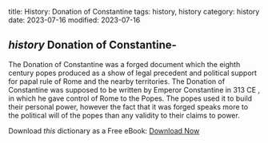 title: History: Donation of Constantine
tags: history, history
category: history
date: 2023-07-16
modified: 2023-07-16

## _history_  Donation of Constantine-
The Donation of Constantine was a
forged document which the eighth century popes produced as a show of
legal precedent and political support for papal rule of Rome and the
nearby territories.  The Donation of Constantine was supposed to be
written by Emperor Constantine in    313 CE
, in which he gave
control of Rome to the Popes.  The popes used it to build their
personal power, however the fact that it was forged speaks more to the
political will of the popes than any validity to their claims to power.


Download *this* dictionary as a Free eBook: [Download Now]({static}static/CairnsHistoryDictionary.pdf)

